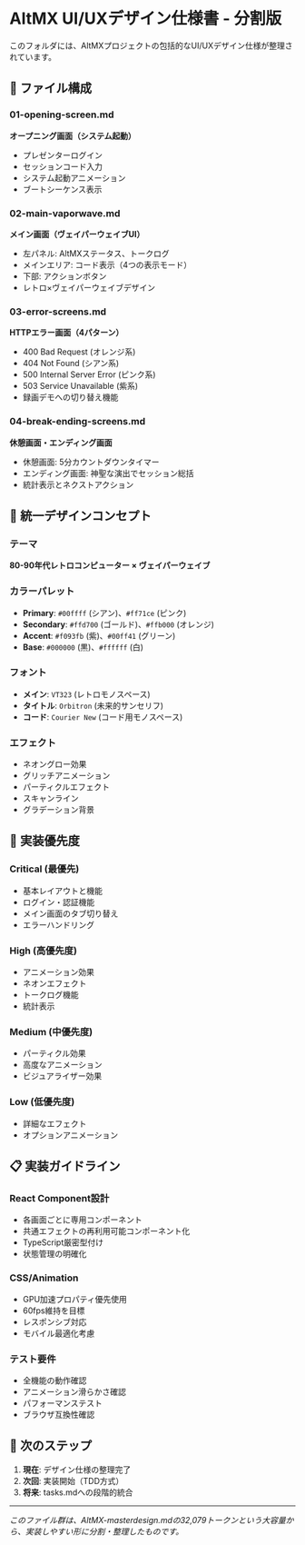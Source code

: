 # AltMX UI/UXデザイン仕様書 - 分割版

このフォルダには、AltMXプロジェクトの包括的なUI/UXデザイン仕様が整理されています。

## 📁 ファイル構成

### 01-opening-screen.md
**オープニング画面（システム起動）**
- プレゼンターログイン
- セッションコード入力
- システム起動アニメーション
- ブートシーケンス表示

### 02-main-vaporwave.md
**メイン画面（ヴェイパーウェイブUI）**
- 左パネル: AltMXステータス、トークログ
- メインエリア: コード表示（4つの表示モード）
- 下部: アクションボタン
- レトロ×ヴェイパーウェイブデザイン

### 03-error-screens.md
**HTTPエラー画面（4パターン）**
- 400 Bad Request (オレンジ系)
- 404 Not Found (シアン系)
- 500 Internal Server Error (ピンク系)
- 503 Service Unavailable (紫系)
- 録画デモへの切り替え機能

### 04-break-ending-screens.md
**休憩画面・エンディング画面**
- 休憩画面: 5分カウントダウンタイマー
- エンディング画面: 神聖な演出でセッション総括
- 統計表示とネクストアクション

## 🎨 統一デザインコンセプト

### テーマ
**80-90年代レトロコンピューター × ヴェイパーウェイブ**

### カラーパレット
- **Primary**: `#00ffff` (シアン)、`#ff71ce` (ピンク)
- **Secondary**: `#ffd700` (ゴールド)、`#ffb000` (オレンジ)
- **Accent**: `#f093fb` (紫)、`#00ff41` (グリーン)
- **Base**: `#000000` (黒)、`#ffffff` (白)

### フォント
- **メイン**: `VT323` (レトロモノスペース)
- **タイトル**: `Orbitron` (未来的サンセリフ)
- **コード**: `Courier New` (コード用モノスペース)

### エフェクト
- ネオングロー効果
- グリッチアニメーション
- パーティクルエフェクト
- スキャンライン
- グラデーション背景

## 🚀 実装優先度

### Critical (最優先)
- 基本レイアウトと機能
- ログイン・認証機能
- メイン画面のタブ切り替え
- エラーハンドリング

### High (高優先度)
- アニメーション効果
- ネオンエフェクト
- トークログ機能
- 統計表示

### Medium (中優先度) 
- パーティクル効果
- 高度なアニメーション
- ビジュアライザー効果

### Low (低優先度)
- 詳細なエフェクト
- オプションアニメーション

## 📋 実装ガイドライン

### React Component設計
- 各画面ごとに専用コンポーネント
- 共通エフェクトの再利用可能コンポーネント化
- TypeScript厳密型付け
- 状態管理の明確化

### CSS/Animation
- GPU加速プロパティ優先使用
- 60fps維持を目標
- レスポンシブ対応
- モバイル最適化考慮

### テスト要件
- 全機能の動作確認
- アニメーション滑らかさ確認
- パフォーマンステスト
- ブラウザ互換性確認

## 🔄 次のステップ

1. **現在**: デザイン仕様の整理完了
2. **次回**: 実装開始（TDD方式）
3. **将来**: tasks.mdへの段階的統合

---

*このファイル群は、AltMX-masterdesign.mdの32,079トークンという大容量から、実装しやすい形に分割・整理したものです。*